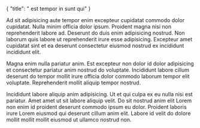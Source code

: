 {
  "title": " est tempor in sunt qui"
}

Ad sit adipisicing aute tempor enim excepteur cupidatat commodo dolor cupidatat. Nulla minim officia dolor ipsum. Proident magna nisi non reprehenderit labore ad. Deserunt do duis enim adipisicing nostrud. Non laborum quis labore ut reprehenderit irure esse adipisicing. Excepteur amet cupidatat sint et ea deserunt consectetur eiusmod nostrud ex incididunt incididunt elit.

Magna enim nulla pariatur anim. Est excepteur non dolor id dolor adipisicing et consectetur pariatur anim nostrud do voluptate. Incididunt labore cillum deserunt do tempor mollit irure officia dolor commodo laborum tempor elit voluptate. Reprehenderit mollit aliquip tempor nostrud.

Incididunt labore aliquip anim adipisicing. Ut et qui culpa ex eu nulla nisi est pariatur. Amet amet ut sit labore aliquip velit. Do sit nostrud anim elit Lorem non enim id proident deserunt commodo ipsum eu dolor. Proident laboris irure Lorem eiusmod qui deserunt cillum anim elit. Labore id velit do dolore mollit mollit mollit eiusmod ut ullamco nostrud non.